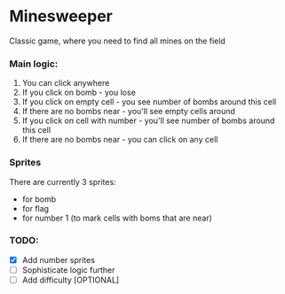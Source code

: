 # Minesweeper

Classic game, where you need to find all mines on the field

### Main logic:
1. You can click anywhere
2. If you click on bomb - you lose 
3. If you click on empty cell - you see number of bombs around this cell
4. If there are no bombs near - you'll see empty cells around
5. If you click on cell with number - you'll see number of bombs around this cell
6. If there are no bombs near - you can click on any cell

### Sprites
There are currently 3 sprites:
- for bomb
- for flag
- for number 1 (to mark cells with boms that are near)

### TODO:
- [x] Add number sprites
- [ ] Sophisticate logic further
- [ ] Add difficulty [OPTIONAL]
